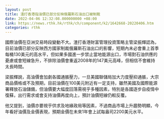 ```yaml
---
layout: post
title: 渣打香港指油價已部分反映俄羅斯石油出口被制裁
date: 2022-04-06 12:32:08.000000000 +08:00
link: https://news.rthk.hk/rthk/ch/component/k2/1642668-20220406.htm
categories: rthk
---
```


國際油價在亞洲交易時段變動不大。渣打香港財富管理投資策略主管梁振輝認為，目前油價已部分反映西方國家制裁俄羅斯石油出口的影響，短期內未必會重上首季每桶130美元的高水平，但如果多國進一步禁止當地能源出口，市場對石油供應的憂慮或會短線急升，不排除油價會重返2008年的147美元高峰，但相信不會維持太長時間。

梁振輝說，高油價會加劇各國通脹壓力，一旦美國聯儲局加大力度壓抑通脹，大宗商品價格或不及預期，目前油價在100美元附近有一定支持，雖然美國及國際能源署釋放石油儲備，但油價要大幅度回落需視乎多種因素，特別是各國逐步自疫情中復蘇，出行需求或會支持油價再度向上，預計油價短線仍較反覆。

他又提到，油價亦要視乎供求及地緣政局等因素，不過商品市場上升趨勢明顯，今年看好油價及金價表現，預期金價在未來1年會上試每盎司2200美元水平。
